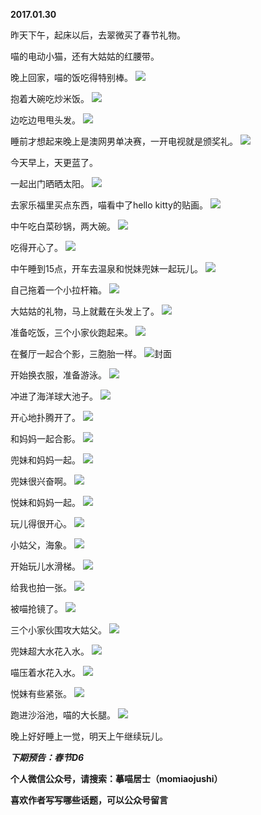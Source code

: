 
          
**2017.01.30**

昨天下午，起床以后，去翠微买了春节礼物。

喵的电动小猫，还有大姑姑的红腰带。

晚上回家，喵的饭吃得特别棒。
![](http://wx3.sinaimg.cn/large/627d9660ly1fc8zzlkvobj20yg0mzjvb.jpg)


抱着大碗吃炒米饭。
![](http://wx3.sinaimg.cn/large/627d9660ly1fc8zzo11hoj20yg0mzjv9.jpg)


边吃边甩甩头发。
![](http://wx3.sinaimg.cn/large/627d9660ly1fc8zzy2uehj20yg0mzdk5.jpg)


睡前才想起来晚上是澳网男单决赛，一开电视就是颁奖礼。
![](http://wx3.sinaimg.cn/large/627d9660ly1fc8zzqe767j20yg0mzgpv.jpg)


今天早上，天更蓝了。

一起出门晒晒太阳。
![](http://wx3.sinaimg.cn/large/627d9660ly1fc8zzs9jv0j20yg0mz79k.jpg)


去家乐福里买点东西，喵看中了hello kitty的贴画。
![](http://wx3.sinaimg.cn/large/627d9660ly1fc8zzxmj31j20yg0mzq7p.jpg)


中午吃白菜砂锅，两大碗。
![](http://wx3.sinaimg.cn/large/627d9660ly1fc8zzolay8j20yg0mzdit.jpg)


吃得开心了。
![](http://wx3.sinaimg.cn/large/627d9660ly1fc8zzwb78xj20yg0mzjwf.jpg)


中午睡到15点，开车去温泉和悦妹兜妹一起玩儿。
![](http://wx3.sinaimg.cn/large/627d9660ly1fc8zzyyadxj20yg0mzdmz.jpg)


自己拖着一个小拉杆箱。
![](http://wx3.sinaimg.cn/large/627d9660ly1fc8zzrijbzj20yg0mz43u.jpg)


大姑姑的礼物，马上就戴在头发上了。
![](http://wx3.sinaimg.cn/large/627d9660ly1fc8zzjdk04j20yg0mzjv0.jpg)


准备吃饭，三个小家伙跑起来。
![](http://wx3.sinaimg.cn/large/627d9660ly1fc90001i74j20yg0mzjuy.jpg)


在餐厅一起合个影，三胞胎一样。
![](http://wx3.sinaimg.cn/large/627d9660ly1fc8zzzlox6j20yg0mz42n.jpg)封面


开始换衣服，准备游泳。
![](http://wx3.sinaimg.cn/large/627d9660ly1fc8zzptacej20yg0mzn1m.jpg)


冲进了海洋球大池子。
![](http://wx3.sinaimg.cn/large/627d9660ly1fc8zznkpurj20yg0mztgh.jpg)


开心地扑腾开了。
![](http://wx3.sinaimg.cn/large/627d9660ly1fc9001pxiej20yg0mzq9t.jpg)


和妈妈一起合影。
![](http://wx3.sinaimg.cn/large/627d9660ly1fc8zzk82nxj20yg0mzdnb.jpg)


兜妹和妈妈一起。
![](http://wx3.sinaimg.cn/large/627d9660ly1fc8zzx4vbuj20yg0mzn5i.jpg)


兜妹很兴奋啊。
![](http://wx3.sinaimg.cn/large/627d9660ly1fc90029xmyj20yg0mz452.jpg)


悦妹和妈妈一起。
![](http://wx3.sinaimg.cn/large/627d9660ly1fc9000iyvyj20yg0mzq85.jpg)


玩儿得很开心。
![](http://wx3.sinaimg.cn/large/627d9660ly1fc8zzpb7p5j20yg0mzags.jpg)


小姑父，海象。
![](http://wx3.sinaimg.cn/large/627d9660ly1fc8zzt87srj20yg0mzwl7.jpg)


开始玩儿水滑梯。
![](http://wx3.sinaimg.cn/large/627d9660ly1fc8zzuqebyj20yg0mzahc.jpg)


给我也拍一张。
![](http://wx3.sinaimg.cn/large/627d9660ly1fc8zzixdlcj20yg0mztet.jpg)


被喵抢镜了。
![](http://wx3.sinaimg.cn/large/627d9660ly1fc8zztxqj9j20yg0mz79w.jpg)


三个小家伙围攻大姑父。
![](http://wx3.sinaimg.cn/large/627d9660ly1fc8zzvij40j20yg0mzafx.jpg)


兜妹超大水花入水。
![](http://wx3.sinaimg.cn/large/627d9660ly1fc8zzi857dj20yg0mzq9k.jpg)


喵压着水花入水。
![](http://wx3.sinaimg.cn/large/627d9660ly1fc90012tj3j20yg0mztes.jpg)


悦妹有些紧张。
![](http://wx3.sinaimg.cn/large/627d9660ly1fc8zzhfuc4j20yg0mzjww.jpg)


跑进沙浴池，喵的大长腿。
![](http://wx3.sinaimg.cn/large/627d9660ly1fc8zzmu4vij20yg0mzq9m.jpg)


晚上好好睡上一觉，明天上午继续玩儿。


***下期预告：春节D6***


**个人微信公众号，请搜索：摹喵居士（momiaojushi）**

**喜欢作者写写哪些话题，可以公众号留言**

        